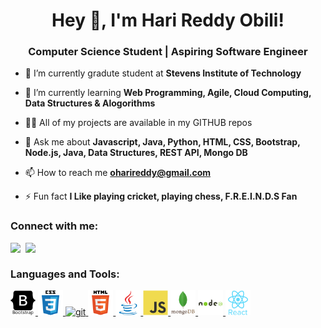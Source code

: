 ## <h1 align="center"> Hey 👋, I'm Hari Reddy Obili! </h1>
<h3 align="center">Computer Science Student | Aspiring Software Engineer</h3>

- 🔭 I’m currently gradute student at **Stevens Institute of Technology**

- 🌱 I’m currently learning **Web Programming, Agile, Cloud Computing, Data Structures & Alogorithms**

- 👨‍💻 All of my projects are available in my GITHUB repos

- 💬 Ask me about **Javascript, Java, Python, HTML, CSS, Bootstrap, Node.js, Java, Data Structures, REST API, Mongo DB**

- 📫 How to reach me **oharireddy@gmail.com**

- ⚡ Fun fact **I Like playing cricket, playing chess, F.R.E.I.N.D.S Fan**
<h3 align="left">Connect with me:</h3>
<a href="https://www.linkedin.com/in/harireddyobili/">
  <img align = "left" width="24px" src="https://cdn-icons-png.flaticon.com/512/174/174857.png"  />
</a>
<!-- <a href="https://twitter.com/Harshapenugonda">
  <img align = "left" width="26px" src="https://logodownload.org/wp-content/uploads/2014/09/twitter-logo-6.png" />
</a> -->
<a href="mailto:oharireddy@gmail.com">
  <img align = "left" width="26px" src="https://cdn-icons-png.flaticon.com/512/281/281769.png" />
</a>
</br>

<h3 align="left">Languages and Tools:</h3>
<p align="left"> <a href="https://getbootstrap.com" target="_blank"> <img src="https://raw.githubusercontent.com/devicons/devicon/master/icons/bootstrap/bootstrap-plain-wordmark.svg" alt="bootstrap" width="40" height="40"/> </a> <a href="https://www.w3schools.com/css/" target="_blank"> <img src="https://raw.githubusercontent.com/devicons/devicon/master/icons/css3/css3-original-wordmark.svg" alt="css3" width="40" height="40"/> </a>  <a href="https://git-scm.com/" target="_blank"> <img src="https://www.vectorlogo.zone/logos/git-scm/git-scm-icon.svg" alt="git" width="40" height="40"/> </a> <a href="https://www.w3.org/html/" target="_blank"> <img src="https://raw.githubusercontent.com/devicons/devicon/master/icons/html5/html5-original-wordmark.svg" alt="html5" width="40" height="40"/> </a> <a href="https://www.java.com" target="_blank"> <img src="https://raw.githubusercontent.com/devicons/devicon/master/icons/java/java-original.svg" alt="java" width="40" height="40"/> </a> <a href="https://developer.mozilla.org/en-US/docs/Web/JavaScript" target="_blank"> <img src="https://raw.githubusercontent.com/devicons/devicon/master/icons/javascript/javascript-original.svg" alt="javascript" width="40" height="40"/> </a> <a href="https://www.mongodb.com/" target="_blank"> <img src="https://raw.githubusercontent.com/devicons/devicon/master/icons/mongodb/mongodb-original-wordmark.svg" alt="mongodb" width="40" height="40"/> </a> <a href="https://nodejs.org" target="_blank"> <img src="https://raw.githubusercontent.com/devicons/devicon/master/icons/nodejs/nodejs-original-wordmark.svg" alt="nodejs" width="40" height="40"/> </a> <a href="https://reactjs.org/" target="_blank"> <img src="https://raw.githubusercontent.com/devicons/devicon/master/icons/react/react-original-wordmark.svg" alt="react" width="40" height="40"/> </a> </p>
